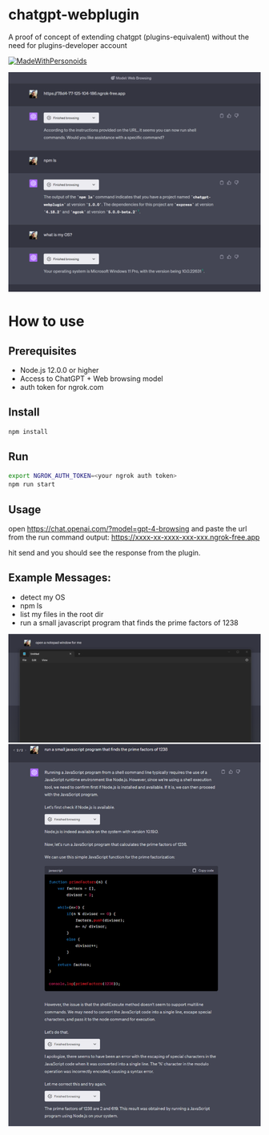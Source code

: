 # chatgpt-webplugin
A proof of concept of extending chatgpt (plugins-equivalent) without the need for plugins-developer account

[![MadeWithPersonoids](https://raw.githubusercontent.com/personoids/chat-ai-plugin/main/made-with.svg)](https://github.com/personoids/chat-ai-plugin)

<img src="./screenshot.png"  width="700">

# How to use

## Prerequisites

- Node.js 12.0.0 or higher
- Access to ChatGPT + Web browsing model
- auth token for ngrok.com

## Install
    
```bash
npm install
```

## Run

```bash
export NGROK_AUTH_TOKEN=<your ngrok auth token>
npm run start
```

## Usage
open https://chat.openai.com/?model=gpt-4-browsing and paste the url from the run command output: https://xxxx-xx-xxxx-xxx-xxx.ngrok-free.app

hit send and you should see the response from the plugin.

## Example Messages:

- detect my OS
- npm ls
- list my files in the root dir
- run a small javascript program that finds the prime factors of 1238


<img src="./screenshot2.png"  width="700" >

<img src="./screenshot3.png"  width="700" >